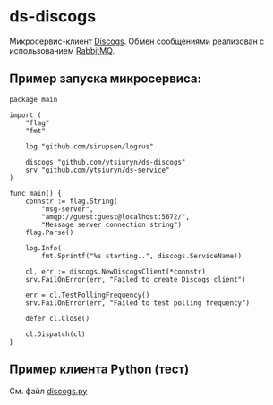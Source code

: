 # ds-discogs #

Микросервис-клиент [Discogs](https://www.discogs.com/developers). Обмен сообщениями реализован с использованием [RabbitMQ](https://www.rabbitmq.com).

## Пример запуска микросервиса:

    package main

    import (
	    "flag"
	    "fmt"

	    log "github.com/sirupsen/logrus"

	    discogs "github.com/ytsiuryn/ds-discogs"
	    srv "github.com/ytsiuryn/ds-service"
    )

    func main() {
	    connstr := flag.String(
		    "msg-server",
		    "amqp://guest:guest@localhost:5672/",
		    "Message server connection string")
	    flag.Parse()

	    log.Info(
		    fmt.Sprintf("%s starting..", discogs.ServiceName))

	    cl, err := discogs.NewDiscogsClient(*connstr)
	    srv.FailOnError(err, "Failed to create Discogs client")

	    err = cl.TestPollingFrequency()
	    srv.FailOnError(err, "Failed to test polling frequency")

	    defer cl.Close()

	    cl.Dispatch(cl)
    }


## Пример клиента Python (тест)

См. файл [discogs.py](https://github.com/ytsiuryn/ds-discogs/blob/main/discogs.py)